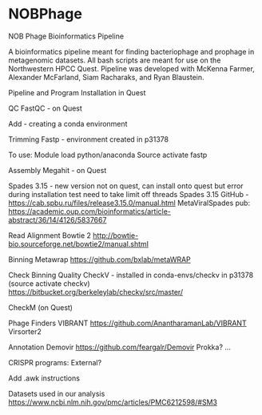 # NOBPhage
NOB Phage Bioinformatics Pipeline


A bioinformatics pipeline meant for finding bacteriophage and prophage in metagenomic datasets. All bash scripts are meant for use on the Northwestern HPCC Quest. Pipeline was developed with McKenna Farmer, Alexander McFarland, Siam Racharaks, and Ryan Blaustein.

Pipeline and Program Installation in Quest

QC
FastQC - on Quest


Add - creating a conda environment 

Trimming 
Fastp - environment created in p31378 

To use:
Module load python/anaconda
Source activate fastp

Assembly
Megahit - on Quest

Spades 3.15 - new version not on quest, can install onto quest but error during installation test need to take limit off threads
Spades 3.15 GitHub - https://cab.spbu.ru/files/release3.15.0/manual.html
MetaViralSpades pub: https://academic.oup.com/bioinformatics/article-abstract/36/14/4126/5837667

Read Alignment
Bowtie 2 http://bowtie-bio.sourceforge.net/bowtie2/manual.shtml

Binning
Metawrap 
https://github.com/bxlab/metaWRAP

Check Binning Quality
CheckV - installed in conda-envs/checkv in p31378 (source activate checkv) 
https://bitbucket.org/berkeleylab/checkv/src/master/

CheckM (on Quest)

Phage Finders
VIBRANT https://github.com/AnantharamanLab/VIBRANT
Virsorter2

Annotation
Demovir
https://github.com/feargalr/Demovir
Prokka?
…

CRISPR programs:
External?


Add .awk instructions

Datasets used in our analysis
https://www.ncbi.nlm.nih.gov/pmc/articles/PMC6212598/#SM3
